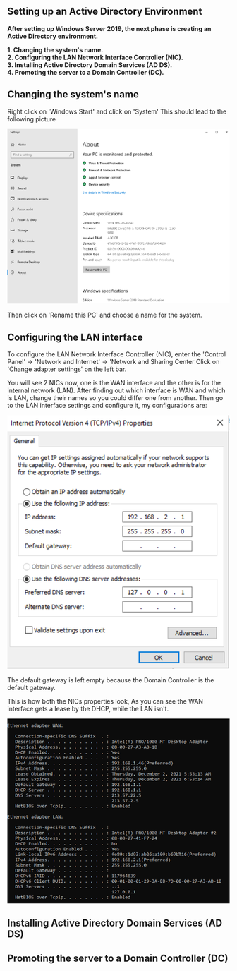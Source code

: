 ## Setting up an Active Directory Environment

**After setting up Windows Server 2019, the next phase is creating an Active Directory environment.**

**1. Changing the system's name.** </br>
**2. Configuring the LAN Network Interface Controller (NIC).** </br>
**3. Installing Active Directory Domain Services (AD DS).** </br>
**4. Promoting the server to a Domain Controller (DC).** </br>

## Changing the system's name

Right click on 'Windows Start' and click on 'System'
This should lead to the following picture

<img src="WindowsServerPic/rename.png" width="800">

Then click on 'Rename this PC' and choose a name for the system.

## Configuring the LAN interface

To configure the LAN Network Interface Controller (NIC), enter the 'Control Panel' -> 'Network and Internet' -> 'Network and Sharing Center
Click on 'Change adapter settings' on the left bar.

You will see 2 NICs now, one is the WAN interface and the other is for the internal network (LAN).
After finding out which interface is WAN and which is LAN, change their names so you could differ one from another.
Then go to the LAN interface settings and configure it, my configurations are:

<img src="WindowsServerPic/netconfig2.png" width="800">

The default gateway is left empty because the Domain Controller is the default gateway.

This is how both the NICs properties look, As you can see the WAN interface gets a lease by the DHCP, while the LAN isn't.

<img src="WindowsServerPic/netconfig.png" width="800">

## Installing Active Directory Domain Services (AD DS)

## Promoting the server to a Domain Controller (DC)
